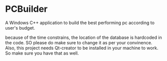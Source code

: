 # PCBuilder
A Windows C++ application to build the best performing pc according to user's budget.

because of the time constrains, the location of the database is hardcoded in the code. SO please do make sure to change it as per your convinence. Also, this project needs Qt-creator to be installed in your machine to work. So make sure you have that as well.
